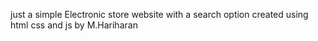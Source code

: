 just a simple Electronic store website with a search option
created using html css and js
by M.Hariharan